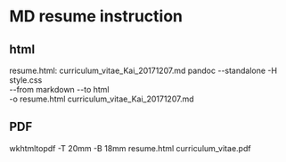 # MD resume instruction



## html

resume.html: curriculum_vitae_Kai_20171207.md
	pandoc --standalone -H style.css \
        --from markdown --to html \
        -o resume.html curriculum_vitae_Kai_20171207.md

## PDF

wkhtmltopdf -T 20mm -B 18mm resume.html curriculum_vitae.pdf